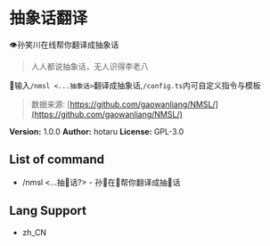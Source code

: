 # 抽象话翻译

👁️孙笑川在线帮你翻译成抽象话

> 人人都说抽象话，无人识得李老八

👏输入`/nmsl <...抽象话>`翻译成抽象话,`/config.ts`内可自定义指令与模板

> 数据来源: [https://github.com/gaowanliang/NMSL/](https://github.com/gaowanliang/NMSL/)

**Version:** 1.0.0
**Author:** hotaru
**License:** GPL-3.0

## List of command

-   /nmsl <...抽🐘话?> - 孙🐶在🧵帮你翻译成抽🐘话

## Lang Support

-   zh_CN
